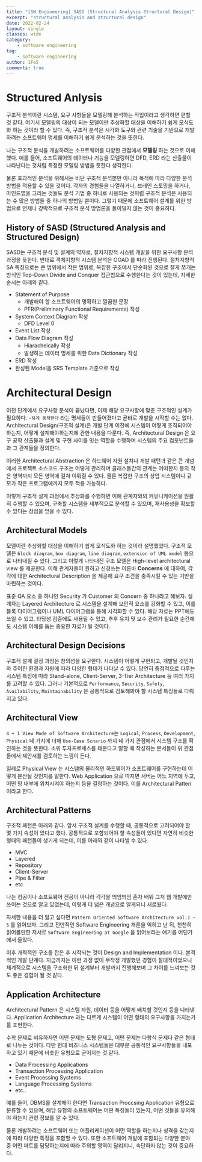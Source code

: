 ```yaml
---
title: "[SW Engineering] SASD (Structural Analysis Structural Design)"
excerpt: "structural analysis and structural design"
date: 2022-02-24
layout: single
classes: wide
category:
    - software engineering
tag:
    - software engineering
author: 1FeS
comments: true
---
```


# Structured Anlysis

구조적 분석이란 시스템, 요구 사항들을 모델링해 분석하는 작업이라고 생각하면 편할 것 같다. 여기서 모델링의 대상이 되는 모델이란 추상화할 대상을 이해하기 쉽게 모식도화 하는 것이라 할 수 있다. 즉, 구조적 분석은 시각화 도구와 관련 기술을 기반으로 개발하려는 소프트웨어 명세를 이해하기 쉽게 분석하는 것을 뜻한다. 

나는 구조적 분석을 개발하려는 소프트웨어를 다양한 관점에서 **모델링** 하는 것으로 이해했다. 예를 들어, 소프트웨어의 데이터나 기능을 모델링하면 DFD, ERD 라는 산출물이 나타난다는 것처럼 특정한 모델링 방법을 뜻한다 생각한다.

물론 효과적인 분석을 위해서는 비단 구조적 분석뿐만 아니라 목적에 따라 다양한 분석 방법을 적용할 수 있을 것이다. 각자의 경험들을 나열하거나, 브레인 스토밍을 하거나, 마인드맵을 그리는 것들도 분석 기법 중 하나로 사용되는 것처럼 구조적 분석은 사용되는 수 많은 방법들 중 하나의 방법일 뿐이다. 그렇기 때문에 소프트웨어 설계를 위한 방법으로 언제나 강박적으로 구조적 분석 방법론을 들이밀지 않는 것이 중요하다. 

## History of SASD (Structured Analysis and Structured Design)

SASD는 구조적 분석 및 설계의 약자로, 절차지향적 시스템 개발을 위한 요구사항 분석 과정을 뜻한다. 반대로 객체지향적 시스템 분석은 OOAD 를 따라 진행된다. 절차지향적 SA 특징으로는 큰 범위에서 작은 범위로, 복잡한 구조에서 단순화된 것으로 잘게 쪼개는 방식인 Top-Down Divide and Conquer 접근법으로 수행한다는 것이 있는데, 자세한 순서는 아래와 같다.

- Statement of Purpose
    - 개발해야 할 소프트웨어의 명확하고 깔끔한 문장
    - PFR(Preliminary Functional Requirements) 작성
- System Context Diagram 작성
    - DFD Level 0
- Event List 작성
- Data Flow Diagram 작성
    - Hiaracheically 작성
    - 발생하는 데이터 명세를 위한 Data Dictionary 작성
- ERD 작성
- 완성된 Model을 SRS Template 기준으로 작성

# Architectural Design

이전 단계에서 요구사항 분석이 끝났다면, 이제 해당 요구사항에 맞춘 구조적인 설계가 필요하다. `~하게 동작한다` 라는 명세들이 만들어졌다고 곧바로 개발을 시작할 수는 없다. Architectural Design(구조적 설계)은 개발 단계 이전에 시스템이 어떻게 조직되어야 하는지, 어떻게 설계해야하는지에 관한 내용을 다룬다. 즉, Architectural Design 은 요구 공학 산출물과 설계 및 구현 사이를 잇는 역할을 수행하며 시스템의 주요 컴포넌트들과 그 관계들을 정의한다.

이러한 Architectural Abstraction 은 하드웨어 자원 설치나 개발 패턴과 같은 큰 개념에서 프로젝트 소스코드 구조는 어떻게 관리하며 클래스들간의 관계는 어떠한지 등의 작은 영역까지 모든 영역에 걸쳐 이뤄질 수 있다. 물론 복잡한 구조의 상업 시스템이나 규모가 작은 프로그램에까지 모두 적용 가능하다. 

이렇게 구조적 설계 과정에서 추상화를 수행하면 이해 관계자와의 커뮤니케이션을 원활히 수행할 수 있으며, 구축할 시스템을 세부적으로 분석할 수 있으며, 재사용성을 확보할 수 있다는 장점을 얻을 수 있다.

## Architectural Models

모델이란 추상화할 대상을 이해하기 쉽게 모식도화 하는 것이라 설명했었다. 구조적 모델은 `block diagram`, `box diagram`, `line diagram`, `extension of UML model` 등으로 나타내질 수 있다. 그리고 이렇게 나타내진 구조 모델은 High-level architectural view 를 제공한다. 이해 관계자들이 원하고 신경쓰는 이른바 **Concerns** 에 대하여, 각각에 대한 Architectural Description 을 제공해 요구 조건을 충족시킬 수 있는 기반을 마련하는 것이다.

표준 QA 요소 중 하나인 Security 가 Customer 의 Concern 중 하나라고 해보자. 설계자는 Layered Architecture 로 시스템을 설계해 보안적 요소를 강화할 수 있고, 이를 블록 다이어그램이나 UML 다이어그램을 통해 시각화할 수 있다. 해당 자료는 PPT에도 쓰일 수 있고, 타당성 검증에도 사용될 수 있고, 추후 유지 및 보수 관리가 필요한 순간에도 시스템 이해를 돕는 중요한 자료가 될 것이다.

## Architectural Design Decisions

구조적 설계 결정 과정은 창의성을 요구한다. 시스템이 어떻게 구현되고, 개발될 것인지와 주어진 환경과 자원에 따라 다양한 형태가 나타날 수 있다. 당연히 중점적으로 다루는 시스템 특징에 따라 Stand-alone, Client-Server, 3-Tier Architecture 등 여러 가지를 고려할 수 있다. 그러나 기본적으로 `Performance`, `Security`, `Safety`, `Availability`, `Maintainability` 은 공통적으로 검토해봐야 할 시스템 특징들로 다뤄지고 있다.

## Architectural View

`4 + 1 View Mode of Software Architecture`는 `Logical`, `Process`, `Development`, `Physical` 네 가지에 더해 `Use-Case Scnario` 까지 네 가지 관점에서 시스템 구조를 확인하는 것을 뜻한다. 소위 투자프로세스를 태운다고 말할 때 작성하는 문서들이 위 관점들에서 제안서를 검토하는 느낌이 든다. 

일례로 Physical View 는 시스템의 물리적인 하드웨어가 소프트웨어를 구현하는데 어떻게 분산될 것인지를 말한다. Web Application 으로 따지면 서버는 어느 지역에 두고, 어떤 망 내부에 위치시켜야 하는지 등을 결정하는 것이다. 이를 Architectural Patten 이라고 한다.

## Architectural Patterns

구조적 패턴은 아래와 같다. 앞서 구조적 설계를 수행할 때, 공통적으로 고려되어야 할 몇 가지 속성이 있다고 했다. 공통적으로 포함되어야 할 속성들이 있다면 자연히 비슷한 형태의 패턴들이 생기게 되는데, 이를 아래와 같이 나타낼 수 있다. 

- MVC
- Layered
- Repository
- Client-Server
- Pipe & Filter
- etc

나는 컴공이나 소프트웨어 전공이 아니라 각각을 띄엄띄엄 혼자 배워 그저 웹 개발에만 쓰이는 것으로 알고 있었는데, 이렇게 더 넓은 개념으로 알게되니 새로웠다.

자세한 내용을 더 알고 싶다면 `Pattern Oriented Software Architecture vol.1 ~ 5` 를 읽어보자. 그리고 전반적인 Software Engineering 개론을 익히고 난 뒤, 천천히 읽어볼만한 저서로 `Software Engineering at Google` 을 읽어보라는 얘기를 어딘가에서 들었다. 

이후 개략적인 구조를 잡은 후 시작되는 것이 Design and Implementation 이다. 본격적인 개발 단계다. 지금까지는 이런 과정 없이 무작정 개발했던 경험이 절대적이었으니 체계적으로 시스템을 구조화한 뒤 설계부터 개발까지 진행해보며 그 차이를 느껴보는 것도 좋은 경험이 될 것 같다.

## Application Architecture

Architectural Pattern 은 시스템 자원, 데이터 등을 어떻게 배치할 것인지 등을 나타낸다. Application Architecture 과는 다르게 시스템이 어떤 형태의 요구사항을 가지는가를 표현한다. 

수학 문제로 비유하자면 어떤 문제는 도형 문제고, 어떤 문제는 다항식 문제다 같은 형태로 나누는 것이다. 다만 현대 비즈니스 시스템들은 대부분 공통적인 요구사항들을 내포하고 있기 때문에 비슷한 유형으로 굳어지는 것 같다.

- Data Processing Applications
- Transaction Processing Application
- Event Processing Systems
- Language Processing Systems
- etc..

예를 들어, DBMS를 설계해야 한다면 Transaction Proccsing Application 유형으로 분류할 수 있으며, 해당 유형의 소프트웨어는 어떤 특징들이 있는지, 어떤 것들을 유의해야 하는지 관련 정보를 알 수 있다. 

물론 개발하려는 소프트웨어 또는 어플리케이션이 어떤 역할을 하는지나 성격을 갖는지에 따라 다양한 특징을 포함할 수 있다. 또한 소프트웨어 개발에 포함되는 다양한 분야 중 어떤 파트를 담당하는지에 따라 주의할 영역이 달리지니, 속단하지 않는 것이 중요하다.